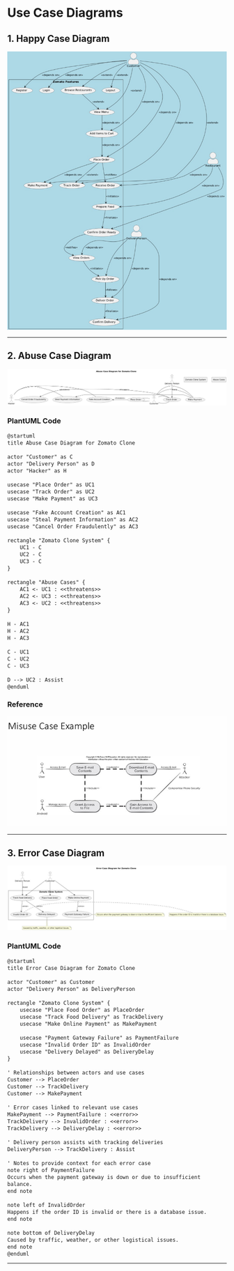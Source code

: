 # **Use Case Diagrams**

## 1. Happy Case Diagram

![Happy Case Diagram](https://github.com/IIITLucknowSWEngg/CSITTeam007/blob/main/Assignment2/HappyPath.jpg)

---

## 2. Abuse Case Diagram

![Abuse Case Diagram](https://github.com/IIITLucknowSWEngg/CSITTeam007/blob/main/Assignment2/AbuseCase.jpg)

### **PlantUML Code**
```plantuml
@startuml
title Abuse Case Diagram for Zomato Clone

actor "Customer" as C
actor "Delivery Person" as D
actor "Hacker" as H

usecase "Place Order" as UC1
usecase "Track Order" as UC2
usecase "Make Payment" as UC3

usecase "Fake Account Creation" as AC1
usecase "Steal Payment Information" as AC2
usecase "Cancel Order Fraudulently" as AC3

rectangle "Zomato Clone System" {
    UC1 - C
    UC2 - C
    UC3 - C
}

rectangle "Abuse Cases" {
    AC1 <- UC1 : <<threatens>>
    AC2 <- UC3 : <<threatens>>
    AC3 <- UC2 : <<threatens>>
}

H - AC1
H - AC2
H - AC3

C - UC1
C - UC2
C - UC3

D --> UC2 : Assist
@enduml
```

### Reference

![Misuse Case Diagram](https://github.com/Tanishk4444/repo-1/blob/main/MisuseCase.jpg)

---

## 3. Error Case Diagram

![Error Case Diagram](https://github.com/IIITLucknowSWEngg/CSITTeam007/blob/main/Assignment2/ErrorCase.jpg)

### **PlantUML Code**
```plantuml
@startuml
title Error Case Diagram for Zomato Clone

actor "Customer" as Customer
actor "Delivery Person" as DeliveryPerson

rectangle "Zomato Clone System" {
    usecase "Place Food Order" as PlaceOrder
    usecase "Track Food Delivery" as TrackDelivery
    usecase "Make Online Payment" as MakePayment

    usecase "Payment Gateway Failure" as PaymentFailure
    usecase "Invalid Order ID" as InvalidOrder
    usecase "Delivery Delayed" as DeliveryDelay
}

' Relationships between actors and use cases
Customer --> PlaceOrder
Customer --> TrackDelivery
Customer --> MakePayment

' Error cases linked to relevant use cases
MakePayment --> PaymentFailure : <<error>>
TrackDelivery --> InvalidOrder : <<error>>
TrackDelivery --> DeliveryDelay : <<error>>

' Delivery person assists with tracking deliveries
DeliveryPerson --> TrackDelivery : Assist

' Notes to provide context for each error case
note right of PaymentFailure
Occurs when the payment gateway is down or due to insufficient balance.
end note

note left of InvalidOrder
Happens if the order ID is invalid or there is a database issue.
end note

note bottom of DeliveryDelay
Caused by traffic, weather, or other logistical issues.
end note
@enduml
```

---
